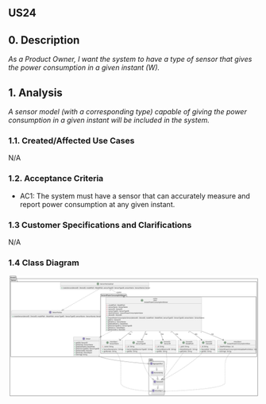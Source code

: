## US24 

## 0. Description
_As a Product Owner, I want the system to have a type of sensor that gives the power consumption in a given instant (W)._

## 1. Analysis
_A sensor model (with a corresponding type) capable of giving the power consumption in a given instant will be included in the system._

### 1.1. Created/Affected Use Cases
N/A

### 1.2. Acceptance Criteria
* AC1: The system must have a sensor that can accurately measure and report power consumption at any given instant.

### 1.3 Customer Specifications and Clarifications
N/A

### 1.4 Class Diagram
![ClassDiagram](artifacts/us24_CD_v2.svg)
